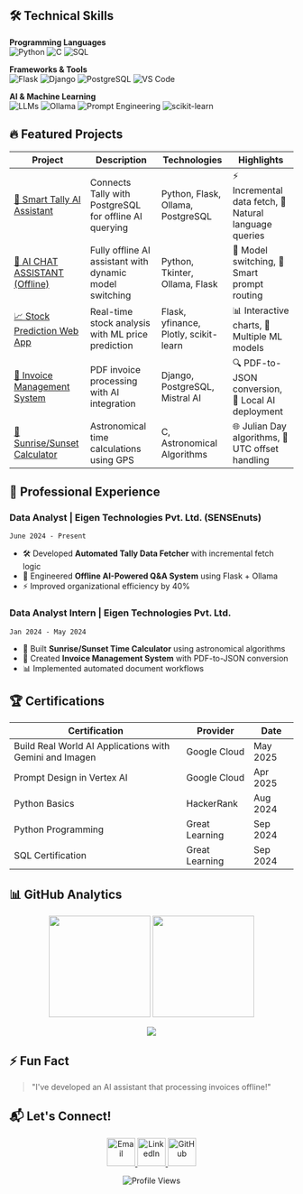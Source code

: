 ## 🛠️ Technical Skills

**Programming Languages**  
![Python](https://img.shields.io/badge/Python-Expert-yellow?logo=python)
![C](https://img.shields.io/badge/C-Intermediate-blue?logo=c)
![SQL](https://img.shields.io/badge/SQL-Advanced-orange?logo=postgresql)

**Frameworks & Tools**  
![Flask](https://img.shields.io/badge/Flask-Advanced-9cf?logo=flask)
![Django](https://img.shields.io/badge/Django-Intermediate-darkgreen?logo=django)
![PostgreSQL](https://img.shields.io/badge/PostgreSQL-Proficient-blue?logo=postgresql)
![VS Code](https://img.shields.io/badge/VS_Code-Primary%20IDE-blueviolet?logo=visual-studio-code)

**AI & Machine Learning**  
![LLMs](https://img.shields.io/badge/Large_Language_Models-Expert-ff69b4)
![Ollama](https://img.shields.io/badge/Ollama-Offline_AI-yellowgreen)
![Prompt Engineering](https://img.shields.io/badge/Prompt_Engineering-Specialized-9cf)
![scikit-learn](https://img.shields.io/badge/scikit--learn-ML_Modeling-orange)

## 🔥 Featured Projects

| Project | Description | Technologies | Highlights |
|---------|-------------|--------------|------------|
| [🤖 Smart Tally AI Assistant]([project-link-1](https://github.com/Ravishankar-pathak/Smart-Tally-AI-Assistant)) | Connects Tally with PostgreSQL for offline AI querying | Python, Flask, Ollama, PostgreSQL | ⚡ Incremental data fetch, 💬 Natural language queries |
| [💬 AI CHAT ASSISTANT (Offline)]([project-link-2](https://github.com/Ravishankar-pathak/AI-CHAT-ASSISTANT-OFFLINE-)) | Fully offline AI assistant with dynamic model switching | Python, Tkinter, Ollama, Flask | 🔄 Model switching, 🧠 Smart prompt routing |
| [📈 Stock Prediction Web App]([project-link-3](https://github.com/Ravishankar-pathak/Stock-Price-Prediction-and-Analysis)) | Real-time stock analysis with ML price prediction | Flask, yfinance, Plotly, scikit-learn | 📊 Interactive charts, 🤖 Multiple ML models |
| [📑 Invoice Management System]([project-link-4](https://github.com/Ravishankar-pathak/Invoice-Management-System)) | PDF invoice processing with AI integration | Django, PostgreSQL, Mistral AI | 🔍 PDF-to-JSON conversion, 🤖 Local AI deployment |
| [🌅 Sunrise/Sunset Calculator]([project-link-5](https://github.com/Ravishankar-pathak/SUNRISE-SET)) | Astronomical time calculations using GPS | C, Astronomical Algorithms | 🌐 Julian Day algorithms, 📅 UTC offset handling |

## 💼 Professional Experience

### **Data Analyst** | Eigen Technologies Pvt. Ltd. (SENSEnuts)
`June 2024 - Present`  
- 🛠️ Developed **Automated Tally Data Fetcher** with incremental fetch logic  
- 🤖 Engineered **Offline AI-Powered Q&A System** using Flask + Ollama  
- ⚡ Improved organizational efficiency by 40%  

### **Data Analyst Intern** | Eigen Technologies Pvt. Ltd.
`Jan 2024 - May 2024`  
- 🌅 Built **Sunrise/Sunset Time Calculator** using astronomical algorithms  
- 📑 Created **Invoice Management System** with PDF-to-JSON conversion  
- 📊 Implemented automated document workflows  

## 🏆 Certifications

| Certification | Provider | Date |
|---------------|----------|------|
| Build Real World AI Applications with Gemini and Imagen | Google Cloud | May 2025 |
| Prompt Design in Vertex AI | Google Cloud | Apr 2025 |
| Python Basics | HackerRank | Aug 2024 |
| Python Programming | Great Learning | Sep 2024 |
| SQL Certification | Great Learning | Sep 2024 |

## 📊 GitHub Analytics

<p align="center">
  <img height="180em" src="https://github-readme-stats.vercel.app/api?username=Ravishankar-pathak&show_icons=true&theme=radical&count_private=true">
  <img height="180em" src="https://github-readme-stats.vercel.app/api/top-langs/?username=Ravishankar-pathak&layout=compact&theme=radical&langs_count=8">
</p>

<p align="center">
  <img src="https://github-readme-streak-stats.herokuapp.com/?user=Ravishankar-pathak&theme=radical">
</p>

## ⚡ Fun Fact
> "I've developed an AI assistant that processing invoices offline!"

## 📬 Let's Connect!
<p align="center">
  <a href="mailto:knikt.4811@gmail.com">
    <img src="https://img.icons8.com/color/96/000000/gmail.png" alt="Email" width="50">
  </a>
  <a href="https://www.linkedin.com/in/ravishankar-pathak">
    <img src="https://img.icons8.com/color/96/000000/linkedin.png" alt="LinkedIn" width="50">
  </a>
  <a href="https://github.com/Ravishankar-pathak">
    <img src="https://img.icons8.com/ios-filled/100/000000/github.png" alt="GitHub" width="50">
  </a>
</p>

<p align="center">
  <img src="https://komarev.com/ghpvc/?username=Ravishankar-pathak&color=blueviolet" alt="Profile Views">
</p>
